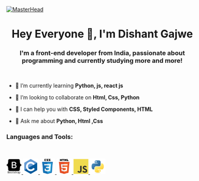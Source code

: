[![MasterHead](https://github.com/Dishant-Gajwe/dishant-gajwe/assets/152062055/0ba0c766-fdb2-407d-aac8-d9505127e0b5&w=820&h=360)](dishant-gajwe)

<h1 align="center">Hey Everyone 👋, I'm Dishant Gajwe</h1>
<h3 align="center">I'm a front-end developer from India, passionate about programming and currently studying more and more!</h3> <br>
<img align ="right" alt "Coding" width="400" src="https://media.giphy.com/media/Rpl1sod1vCXK0L2SUN/giphy.gif">

- 🌱 I’m currently learning **Python, js, react js**

- 👯 I’m looking to collaborate on **Html, Css, Python**

- 🤝 I can help you with **CSS, Styled Components, HTML**

- 💬 Ask me about **Python, Html ,Css** <br>


<h3 align="left">Languages and Tools:</h3> <br>
<p align="left"> <a href="https://getbootstrap.com" target="_blank" rel="noreferrer"> <img src="https://raw.githubusercontent.com/devicons/devicon/master/icons/bootstrap/bootstrap-plain-wordmark.svg" alt="bootstrap" width="40" height="40"/> </a> <a href="https://www.cprogramming.com/" target="_blank" rel="noreferrer"> <img src="https://raw.githubusercontent.com/devicons/devicon/master/icons/c/c-original.svg" alt="c" width="40" height="40"/> </a> <a href="https://www.w3schools.com/css/" target="_blank" rel="noreferrer"> <img src="https://raw.githubusercontent.com/devicons/devicon/master/icons/css3/css3-original-wordmark.svg" alt="css3" width="40" height="40"/> </a> <a href="https://www.w3.org/html/" target="_blank" rel="noreferrer"> <img src="https://raw.githubusercontent.com/devicons/devicon/master/icons/html5/html5-original-wordmark.svg" alt="html5" width="40" height="40"/> </a> <a href="https://developer.mozilla.org/en-US/docs/Web/JavaScript" target="_blank" rel="noreferrer"> <img src="https://raw.githubusercontent.com/devicons/devicon/master/icons/javascript/javascript-original.svg" alt="javascript" width="40" height="40"/> </a> <a href="https://www.python.org" target="_blank" rel="noreferrer"> <img src="https://raw.githubusercontent.com/devicons/devicon/master/icons/python/python-original.svg" alt="python" width="40" height="40"/> </a> </p>



